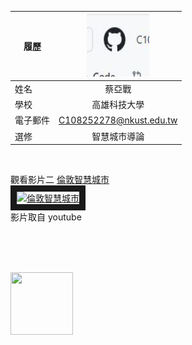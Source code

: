 |      履歷        |<img src="https://github.com/C108252278/C108252278/blob/main/001.JPG" width=100 height=100/>|
| ---------------- |:-----------------------------:|
| 姓名             | 蔡亞戰                  |
| 學校             | 高雄科技大學                  |
| 電子郵件         | C108252278@nkust.edu.tw          |
| 選修             | 智慧城市導論                  |



<br>

觀看影片二
<a href="https://www.youtube.com/watch?v=_fL85yFLZGg" target="_blank">倫敦智慧城市</a><br>
<a href="http://www.youtube.com/watch?feature=player_embedded&v=_fL85yFLZGg" target="_blank"><img src="http://img.youtube.com/vi/_fL85yFLZGg/0.jpg" 
alt="倫敦智慧城市" width="400" height="250" border="10" /></a>
<br>影片取自 youtube

<br><br><br>



<img src="https://github.com/C108252278/C108252278/blob/main/GDZNGZ0MX3%20(1).jpg)" width=100 height=100/>
